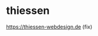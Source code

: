 # thiessen

https://thiessen-webdesign.de (fix)

<!-- https://thiessen-webdesign.de/startseite-redesign/ -->
